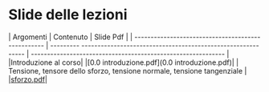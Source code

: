 # Slide delle lezioni


| Argomenti                                         | Contenuto |                           Slide Pdf                                                    |
| -------------------------------------------------- | ---------  ------------------------------------------------------------ | ------------------------------------------------------------ |
|Introduzione al corso| |[0.0 introduzione.pdf](0.0 introduzione.pdf)|
| Tensione, tensore dello sforzo, tensione normale, tensione tangenziale |                     |[sforzo.pdf](sforzo.pdf)|

